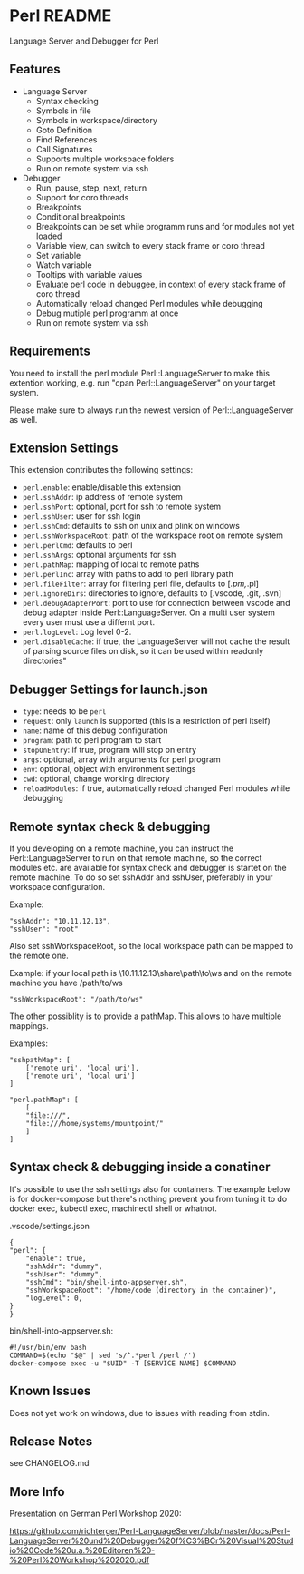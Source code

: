 # Perl README

Language Server and Debugger for Perl

## Features

* Language Server
  * Syntax checking
  * Symbols in file
  * Symbols in workspace/directory
  * Goto Definition
  * Find References
  * Call Signatures
  * Supports multiple workspace folders
  * Run on remote system via ssh
* Debugger
  * Run, pause, step, next, return
  * Support for coro threads
  * Breakpoints 
  * Conditional breakpoints
  * Breakpoints can be set while programm runs and for modules not yet loaded
  * Variable view, can switch to every stack frame or coro thread
  * Set variable
  * Watch variable
  * Tooltips with variable values
  * Evaluate perl code in debuggee, in context of every stack frame of coro thread
  * Automatically reload changed Perl modules while debugging
  * Debug mutiple perl programm at once
  * Run on remote system via ssh


## Requirements

You need to install the perl module Perl::LanguageServer to make this extention working,
e.g. run "cpan Perl::LanguageServer" on your target system.

Please make sure to always run the newest version of Perl::LanguageServer as well.

## Extension Settings


This extension contributes the following settings:

* `perl.enable`: enable/disable this extension
* `perl.sshAddr`: ip address of remote system
* `perl.sshPort`: optional, port for ssh to remote system
* `perl.sshUser`: user for ssh login
* `perl.sshCmd`: defaults to ssh on unix and plink on windows
* `perl.sshWorkspaceRoot`: path of the workspace root on remote system
* `perl.perlCmd`: defaults to perl
* `perl.sshArgs`: optional arguments for ssh
* `perl.pathMap`: mapping of local to remote paths
* `perl.perlInc`: array with paths to add to perl library path
* `perl.fileFilter`: array for filtering perl file, defaults to [*.pm,*.pl]
* `perl.ignoreDirs`: directories to ignore, defaults to [.vscode, .git, .svn]
* `perl.debugAdapterPort`: port to use for connection between vscode and debug adapter inside Perl::LanguageServer. On a multi user system every user must use a differnt port.
* `perl.logLevel`: Log level 0-2.
* `perl.disableCache`: if true, the LanguageServer will not cache the result of parsing source files on disk, so it can be used within readonly directories"

## Debugger Settings for launch.json

* `type`: needs to be `perl`
* `request`: only `launch` is supported (this is a restriction of perl itself)
* `name`: name of this debug configuration
* `program`: path to perl program to start
* `stopOnEntry`: if true, program will stop on entry
* `args`:   optional, array with arguments for perl program
* `env`:    optional, object with environment settings 
* `cwd`:    optional, change working directory
* `reloadModules`: if true, automatically reload changed Perl modules while debugging

## Remote syntax check & debugging

If you developing on a remote machine, you can instruct the Perl::LanguageServer to
run on that remote machine, so the correct modules etc. are available for syntax check and debugger is startet on the remote machine.
To do so set sshAddr and sshUser, preferably in your workspace configuration.

Example:

    "sshAddr": "10.11.12.13",
    "sshUser": "root"

Also set sshWorkspaceRoot, so the local workspace path can be mapped to the remote one.

Example: if your local path is \\10.11.12.13\share\path\to\ws and on the remote machine you have /path/to/ws

    "sshWorkspaceRoot": "/path/to/ws"

The other possiblity is to provide a pathMap. This allows to have multiple mappings.

Examples:

    "sshpathMap": [
        ['remote uri', 'local uri'],
        ['remote uri', 'local uri']
    ]

    "perl.pathMap": [
		[
		"file:///",
		"file:///home/systems/mountpoint/"
	    ]
    ]

## Syntax check & debugging inside a conatiner

It's possible to use the ssh settings also for containers. The example below is for docker-compose but there's nothing prevent you from tuning it to do docker exec, kubectl exec, machinectl shell or whatnot.

.vscode/settings.json

    {
    "perl": {
        "enable": true,
        "sshAddr": "dummy",
        "sshUser": "dummy",
        "sshCmd": "bin/shell-into-appserver.sh",
        "sshWorkspaceRoot": "/home/code (directory in the container)",
        "logLevel": 0,
    }
    }

bin/shell-into-appserver.sh:

    #!/usr/bin/env bash
    COMMAND=$(echo "$@" | sed 's/^.*perl /perl /')
    docker-compose exec -u "$UID" -T [SERVICE NAME] $COMMAND

## Known Issues

Does not yet work on windows, due to issues with reading from stdin.

## Release Notes

see CHANGELOG.md

## More Info

Presentation on German Perl Workshop 2020:

https://github.com/richterger/Perl-LanguageServer/blob/master/docs/Perl-LanguageServer%20und%20Debugger%20f%C3%BCr%20Visual%20Studio%20Code%20u.a.%20Editoren%20-%20Perl%20Workshop%202020.pdf